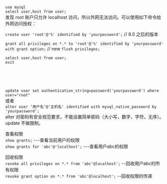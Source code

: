 
`use mysql`   
`select user,host from user;`  
发现 root 账户只允许 localhost 访问，所以外网无法访问。可以使用如下命令给外网访问授权：  






`create user 'root'@'%' identified by 'yourpassword';`  // 8.0 之后的版本  
                                          
`grant all privileges on *.* to 'root'@'%' identified by 'yourpassword' with grant option;` // new 
`flush privileges;`  


`select user,host from user;`  
`exit`  




​






​


`update user set authentication_string=password('yourpassword') where user="root"`  
或者  
`alter user ‘用户名’@'主机名' identified with mysql_native_password by 'yourpassword';`    
alter 对密码有安全规范要求，不能设置简单密码（大小写，数字，字符，无序）。update 不做限制。   

查看权限  
`show grants;`  ---查看当前用户的权限  
`show grants for 'abc'@'localhost';`  ---查看用户abc的权限  

回收权限  
`revoke all privileges on *.* from 'abc'@localhost';`   --回收用户abc的所有权限  
`revoke grant option on *.* from 'abc'@localhost';`   --回收权限的传递  
